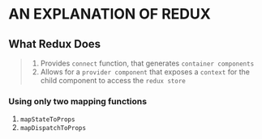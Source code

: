 # AN EXPLANATION OF REDUX

## What Redux Does
> 1. Provides `connect` function, that generates `container components`
> 2. Allows for a `provider component` that exposes a `context` for the child component to access the `redux store`

### Using only two mapping functions
1. `mapStateToProps`
2. `mapDispatchToProps`